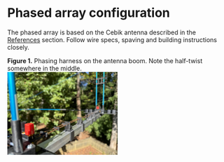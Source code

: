 # Phased array configuration

The phased array is based on the Cebik antenna described in the [References](References.md) section. Follow wire specs, spaving and building instructions closely.

**Figure 1.** Phasing harness on the antenna boom. Note the half-twist somewhere in the middle.  
<img src='images/phasing-harness/phasing-harness.jpeg' alt='' width='50%'>